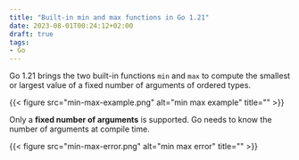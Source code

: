 ```yaml
---
title: "Built-in min and max functions in Go 1.21"
date: 2023-08-01T00:24:12+02:00
draft: true
tags:
- Go
---
```


Go 1.21 brings the two built-in functions `min` and `max`
to compute the smallest or largest value of a fixed number
of arguments of ordered types.

{{< figure src="min-max-example.png" alt="min max example" title="" >}}

Only a **fixed number of arguments** is supported.
Go needs to know the number of arguments at compile time.

{{< figure src="min-max-error.png" alt="min max error" title="" >}}
